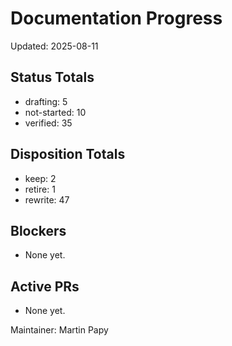 # Documentation Progress

Updated: 2025-08-11

## Status Totals
- drafting: 5
- not-started: 10
- verified: 35

## Disposition Totals
- keep: 2
- retire: 1
- rewrite: 47

## Blockers
- None yet.

## Active PRs
- None yet.

Maintainer: Martin Papy